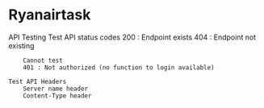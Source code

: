 # Ryanairtask
API Testing
    Test API status codes
        200 : Endpoint exists
        404 : Endpoint not existing
  
        Cannot test
        401 : Not authorized (no function to login available)
    
    Test API Headers
        Server name header
        Content-Type header
    

